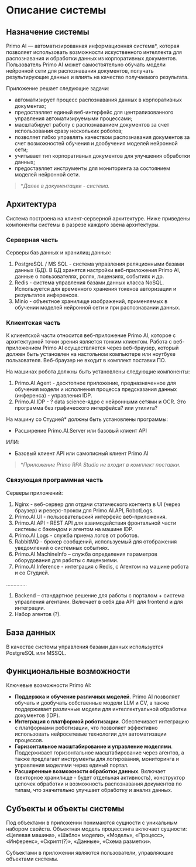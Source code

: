 # Описание системы

## Назначение системы

Primo AI — автоматизированная информационная система\*, которая позволяет использовать возможности искуственного интеллекта для распознавания и обработки данных из корпоративных документов. Пользователь Primo AI может самостоятельно обучать модели нейронной сети для распознавания документов, получать результирующие данные и влиять на качество получаемого результата. 

Приложение решает следующие задачи:
* автоматизирует процесс распознавания данных в корпоративных документах;
* предоставляет единый веб-интерфейс для централизованного управления автоматизируемыми процессами;
* масштабирует работу с распознаванием документов за счет использования сразу нескольких роботов;
* позволяет гибко управлять качеством распознавания документов за счет возможностей обучения и дообучения моделей нейронной сети;
* учитывает тип корпоративных документов для улучшения обработки данных;
* предоставляет инструменты для мониторинга за состоянием моделей нейронной сети.

> \**Далее в документации - *система*.*


## Архитектура

Система построена на клиент-серверной архитектуре. Ниже приведены компоненты системы в разрезе каждого звена архитектуры. 

### Серверная часть

Серверы баз данных и хранилищ данных:
1. PostgreSQL / MS SQL - система управления реляционными базами данных (БД). В БД хранятся настройки веб-приложения Primo AI, данные о пользователях, ролях, лицензиях, событиях и др.
2. Redis - система управления базами данных класса NoSQL. Используется для временного хранения токенов авторизации и результатов инференсов.
3. Minio - объектное хранилище изображений, применяемых в обучении моделей нейронной сети и при распознавании данных. 

### Клиентская часть
К клиентской части относится веб-приложение Primo AI, которое с архитектурной точки зрения является тонким клиентом. Работа с веб-приложением Primo AI осуществляется через веб-браузер, который должен быть установлен на настольном компьютере или ноутбуке пользователя. Веб-браузер не входит в комплект поставки ПО.

На машинах робота должны быть установлены следующие компоненты:
1. Primo.AI.Agent - десктопное приложение, предназначенное для обучения модели и исполнения процесса предсказания данных (инференса) - управления IDP.
1. Primo.AI.IDP - ? data science-ядро с нейронными сетями и OCR. Это программа без графического интерфейса? или утилита?

На машину со Студией\* должны быть установлены программы:
* Расширение Primo.AI.Server или базовый клиент API

ИЛИ:

* Базовый клиент API или самописный клиент Primo AI

> \**Приложение Primo RPA Studio не входит в комплект поставки*.


### Связующая программная часть
Серверы приложений:
1. Nginx - веб-сервер для отдачи статического контента в UI (через браузер) и реверс-прокси для Primo.AI.API, RobotLogs.
1. Primo.AI.UI - пользовательский интерфейс веб-приложения.
1. Primo.AI.API - REST API для взаимодействия фронтальной части системы с бэкендом и агентом на машине IDP.
1. Primo.AI.Logs - служба приема логов от роботов.
1. RabbitMQ - брокер сообщений, используемый для отображения уведомлений о системных событиях.
1. Primo.AI.MachineInfo – служба определения параметров оборудования для работы с лицензиями. 
1. Primo.AI.Inference - интеграция с Redis, с Агентом на машине робота и со Студией.


..............
1.	Backend – стандартное решение для работы с порталом + система управления агентами. Включает в себя два API: для frontend и для интеграции.
1.	Набор агентов (?).


## База данных

В качестве системы управления базами данных используется PostgreSQL или MSSQL.




## Функциональные возможности

Ключевые возможности Primo AI:
* **Поддержка и обучение различных моделей**. Primo AI позволяет обучать и дообучать собственные модели LLM и CV, а также поддерживает различные модели для интеллектуальной обработки документов (IDP).
* **Интеграция с платформой роботизации**. Обеспечивает интеграцию с платформами роботизации, что позволяет эффективно использовать нейросетевые технологии для автоматизации процессов.
* **Горизонтальное масштабирование и управление моделями**. Поддерживает горизонтальное масштабирование через агентов, а также предлагает инструменты для логирования, мониторинга и управления моделями через единый портал.
* **Расширенные возможности обработки данных**. Включает (векторное хранилище - будет отдельная активность), конструктор цепочек обработки и возможность распознавания документов по типам, что значительно улучшает обработку и анализ данных.






## Субъекты и объекты системы

Под объектами в приложении понимаются сущности с уникальным набором свойств. Объектная модель процессинга включает сущности: «Целевая машина», «Шаблон модели», «Модель», «Процесс», «Инференс», «Скрипт(?)», «Данные», «Схема разметки».

Субъектами в приложении являются пользователи, управляющие объектами системы.
